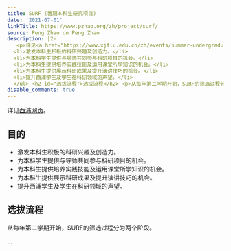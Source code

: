 ```yaml
---
title: SURF (暑期本科生研究项目)
date: '2021-07-01'
linkTitle: https://www.pzhao.org/zh/project/surf/
source: Peng Zhao on Peng Zhao
description: |2-
   <p>详见<a href="https://www.xjtlu.edu.cn/zh/events/summer-undergraduate-research-fellowships/" target="_blank">西浦网页</a>。</p> <h2 id="目的">目的</h2> <ul>
  <li>激发本科生积极的科研兴趣及创造力。</li>
  <li>为本科学生提供与导师共同参与科研项目的机会。</li>
  <li>为本科生提供培养实践技能及运用课堂所学知识的机会。</li>
  <li>为本科生提供展示科研成果及提升演讲技巧的机会。</li>
  <li>提升西浦学生及学生在科研领域的声望。</li>
  </ul> <h2 id="选拔流程">选拔流程</h2> <p>从每年第二学期开始，SURF的筛选过程分为两个阶段。</p> ...
disable_comments: true
---
```

 <p>详见<a href="https://www.xjtlu.edu.cn/zh/events/summer-undergraduate-research-fellowships/" target="_blank">西浦网页</a>。</p> <h2 id="目的">目的</h2> <ul>
<li>激发本科生积极的科研兴趣及创造力。</li>
<li>为本科学生提供与导师共同参与科研项目的机会。</li>
<li>为本科生提供培养实践技能及运用课堂所学知识的机会。</li>
<li>为本科生提供展示科研成果及提升演讲技巧的机会。</li>
<li>提升西浦学生及学生在科研领域的声望。</li>
</ul> <h2 id="选拔流程">选拔流程</h2> <p>从每年第二学期开始，SURF的筛选过程分为两个阶段。</p> ...